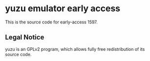 yuzu emulator early access
=============

This is the source code for early-access 1597.

## Legal Notice

yuzu is an GPLv2 program, which allows fully free redistribution of its source code.